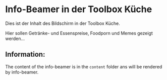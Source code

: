  Info-Beamer in der Toolbox Küche
===================================

Dies ist der Inhalt des Bildschirm in der Toolbox Küche.

Hier sollen Getränke- und Essenspreise, Foodporn und Memes gezeigt werden...

 Information:
---------------

The content of the info-beamer is in the ``content`` folder ans will be rendered by info-beamer.

